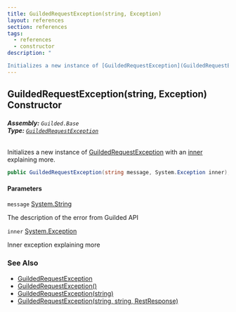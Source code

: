 ```yaml
---
title: GuildedRequestException(string, Exception)
layout: references
section: references
tags:
  - references
  - constructor
description: "

Initializes a new instance of [GuildedRequestException](GuildedRequestException 'Guilded.Base.GuildedRequestException') with an [inner](GuildedRequestException.GuildedRequestException(string,Exception)#Guilded.Base.GuildedRequestException.GuildedRequestException(string,System.Exception).inner 'Guilded.Base.GuildedRequestException.GuildedRequestException(string, System.Exception).inner') explaining more."
---
```


## GuildedRequestException(string, Exception) Constructor
###### **Assembly:** `Guilded.Base`<br/>**Type:** [`GuildedRequestException`](GuildedRequestException 'Guilded.Base.GuildedRequestException')

Initializes a new instance of [GuildedRequestException](GuildedRequestException 'Guilded.Base.GuildedRequestException') with an [inner](GuildedRequestException.GuildedRequestException(string,Exception)#Guilded.Base.GuildedRequestException.GuildedRequestException(string,System.Exception).inner 'Guilded.Base.GuildedRequestException.GuildedRequestException(string, System.Exception).inner') explaining more.

```csharp
public GuildedRequestException(string message, System.Exception inner);
```
#### Parameters

<a name='Guilded.Base.GuildedRequestException.GuildedRequestException(string,System.Exception).message'></a>

`message` [System.String](https://docs.microsoft.com/en-us/dotnet/api/System.String 'System.String')

The description of the error from Guilded API

<a name='Guilded.Base.GuildedRequestException.GuildedRequestException(string,System.Exception).inner'></a>

`inner` [System.Exception](https://docs.microsoft.com/en-us/dotnet/api/System.Exception 'System.Exception')

Inner exception explaining more

### See Also
- [GuildedRequestException](GuildedRequestException 'Guilded.Base.GuildedRequestException')
- [GuildedRequestException()](GuildedRequestException.GuildedRequestException() 'Guilded.Base.GuildedRequestException.GuildedRequestException()')
- [GuildedRequestException(string)](GuildedRequestException.GuildedRequestException(string) 'Guilded.Base.GuildedRequestException.GuildedRequestException(string)')
- [GuildedRequestException(string, string, RestResponse)](GuildedRequestException.GuildedRequestException(string,string,RestResponse) 'Guilded.Base.GuildedRequestException.GuildedRequestException(string, string, RestSharp.RestResponse)')